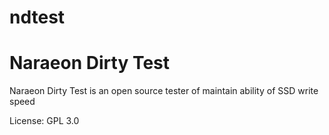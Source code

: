 # ndtest
Naraeon Dirty Test
========
Naraeon Dirty Test is an open source tester of maintain ability of SSD write speed

License: GPL 3.0
